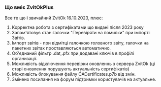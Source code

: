 ### Що вміє ZvitOkPlus ###

Все те що і звичайний ZvitOk 16.10.2023, плюс:
1. Корректна робота з сертифікатами що видані після 2023 року
2. Запам'ятовує стан галочки "Перевіряти на помилки" при імпорті Звітів.
3. Імпорт звітів - при відмітці галочкою головного звіту, галочки на пакетних звітах проставляються автоматично.
4. Об'єднаний фільтр .dat,.pfx при додавані ключів в профілі организації.
5. Можливість відключення перевірки оновленнь з сервера ZvitOk (ці старі оновлення порушують актуальність сертифікатів)
6. Можливість блокування файлу CACertificates.p7b від змін.
7. Змінено посилання на форум підтримки користувачів на актуальне.
